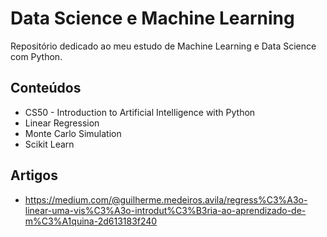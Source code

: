 # Data Science e Machine Learning

Repositório dedicado ao meu estudo de Machine Learning e Data Science com Python.

## Conteúdos

- CS50 - Introduction to Artificial Intelligence with Python
- Linear Regression
- Monte Carlo Simulation
- Scikit Learn

## Artigos

- https://medium.com/@guilherme.medeiros.avila/regress%C3%A3o-linear-uma-vis%C3%A3o-introdut%C3%B3ria-ao-aprendizado-de-m%C3%A1quina-2d613183f240
